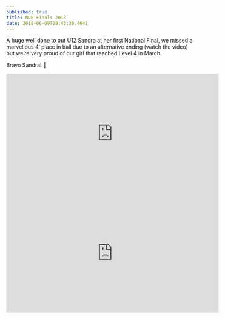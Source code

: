 ```yaml
---
published: true
title: NDP Finals 2018
date: 2018-06-09T08:43:38.464Z
---
```

A huge well done to out U12 Sandra at her first National Final, we missed a marvellous 4′ place in ball due to an alternative ending (watch the video) but we’re very proud of our girl that reached Level 4 in March.

Bravo Sandra! 💜

<iframe width="560" height="315" src="https://www.youtube.com/embed/V-uezUyRJBg" frameborder="0" allow="autoplay; encrypted-media" allowfullscreen></iframe>

<iframe width="560" height="315" src="https://www.youtube.com/embed/VrvolBh_qbw" frameborder="0" allow="autoplay; encrypted-media" allowfullscreen></iframe>

